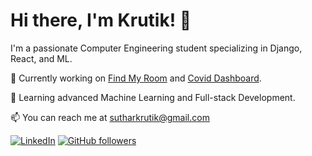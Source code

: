 # Hi there, I'm Krutik! 👋

I'm a passionate Computer Engineering student specializing in Django, React, and ML.

🔭 Currently working on [Find My Room](https://github.com/sutharkrutik/FindmyRoom) and [Covid Dashboard](https://github.com/sutharkrutik/Covid_Dashboard).

🌱 Learning advanced Machine Learning and Full-stack Development.

📫 You can reach me at sutharkrutik@gmail.com

[![LinkedIn](https://img.shields.io/badge/LinkedIn-Krutik-blue?style=flat&logo=linkedin)](https://www.linkedin.com/in/krutik-suthar-675197277)
[![GitHub followers](https://img.shields.io/github/followers/sutharkrutik?style=social)](https://github.com/sutharkrutik)
